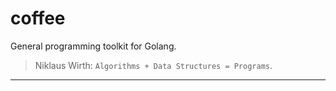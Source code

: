 # coffee
General programming toolkit for Golang.
> Niklaus Wirth: `Algorithms + Data Structures = Programs`.
---
